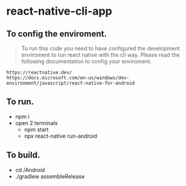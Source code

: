 # react-native-cli-app

## To config the enviroment.
> To run this code you need to have configured the development enviroment to run react native with the cli way. Please read the following documentation to config your enviroment.

```
https://reactnative.dev/
https://docs.microsoft.com/en-us/windows/dev-environment/javascript/react-native-for-android
```

## To run.
- npm i
- open 2 terminals
  - npm start
  - npx react-native run-android

## To build.
- cd /Android
- ./gradlew assembleRelease
